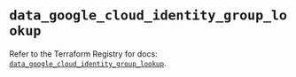 # `data_google_cloud_identity_group_lookup`

Refer to the Terraform Registry for docs: [`data_google_cloud_identity_group_lookup`](https://registry.terraform.io/providers/hashicorp/google-beta/6.48.0/docs/data-sources/google_cloud_identity_group_lookup).
